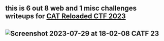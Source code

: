 ## this is 6 out 8 web and 1 misc challenges writeups for [CAT Reloaded CTF 2023](https://catf.0xl4ugh.com/) 
## ![Screenshot 2023-07-29 at 18-02-08 CATF 23](https://github.com/kiro6/writeups-ctfs/assets/57776872/34cddf5e-6eb1-41b9-a3d2-88d4f00011e4)
